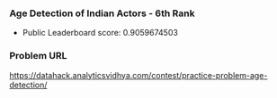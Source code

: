 ###  Age Detection of Indian Actors - 6th Rank

- Public Leaderboard score: 0.9059674503

### Problem URL

https://datahack.analyticsvidhya.com/contest/practice-problem-age-detection/
